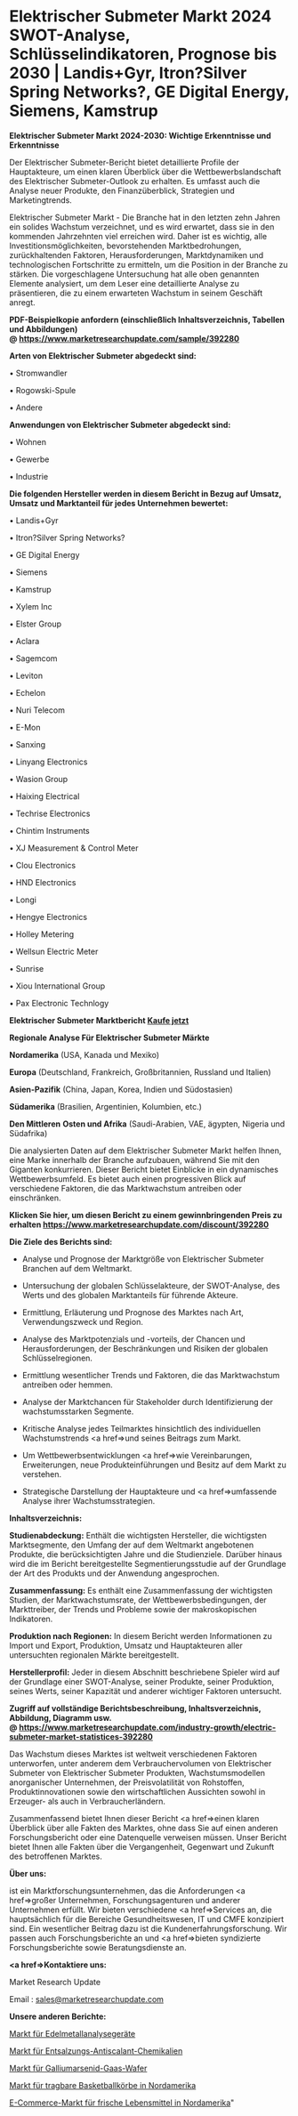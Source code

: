 # Elektrischer Submeter Markt 2024 SWOT-Analyse, Schlüsselindikatoren, Prognose bis 2030 | Landis+Gyr, Itron?Silver Spring Networks?, GE Digital Energy, Siemens, Kamstrup

<strong>Elektrischer Submeter Markt 2024-2030: Wichtige Erkenntnisse und Erkenntnisse</strong>

Der Elektrischer Submeter-Bericht bietet detaillierte Profile der Hauptakteure, um einen klaren Überblick über die Wettbewerbslandschaft des Elektrischer Submeter-Outlook zu erhalten. Es umfasst auch die Analyse neuer Produkte, den Finanzüberblick, Strategien und Marketingtrends.

Elektrischer Submeter Markt - Die Branche hat in den letzten zehn Jahren ein solides Wachstum verzeichnet, und es wird erwartet, dass sie in den kommenden Jahrzehnten viel erreichen wird. Daher ist es wichtig, alle Investitionsmöglichkeiten, bevorstehenden Marktbedrohungen, zurückhaltenden Faktoren, Herausforderungen, Marktdynamiken und technologischen Fortschritte zu ermitteln, um die Position in der Branche zu stärken. Die vorgeschlagene Untersuchung hat alle oben genannten Elemente analysiert, um dem Leser eine detaillierte Analyse zu präsentieren, die zu einem erwarteten Wachstum in seinem Geschäft anregt.

<strong><b>PDF-Beispielkopie anfordern (einschließlich Inhaltsverzeichnis, Tabellen und Abbildungen) @ </b></strong><strong><a href=https://www.marketresearchupdate.com/sample/392280><strong>https://www.marketresearchupdate.com/sample/392280</u></a></strong></strong>

<strong>Arten von Elektrischer Submeter abgedeckt sind:</strong>

• Stromwandler

• Rogowski-Spule

• Andere

<strong>Anwendungen von Elektrischer Submeter abgedeckt sind:</strong>

• Wohnen

• Gewerbe

• Industrie

<strong>Die folgenden Hersteller werden in diesem Bericht in Bezug auf Umsatz, Umsatz und Marktanteil für jedes Unternehmen bewertet:</strong>

• Landis+Gyr

• Itron?Silver Spring Networks?

• GE Digital Energy

• Siemens

• Kamstrup

• Xylem Inc

• Elster Group

• Aclara

• Sagemcom

• Leviton

• Echelon

• Nuri Telecom

• E-Mon

• Sanxing

• Linyang Electronics

• Wasion Group

• Haixing Electrical

• Techrise Electronics

• Chintim Instruments

• XJ Measurement & Control Meter

• Clou Electronics

• HND Electronics

• Longi

• Hengye Electronics

• Holley Metering

• Wellsun Electric Meter

• Sunrise

• Xiou International Group

• Pax Electronic Technlogy

<strong>Elektrischer Submeter Marktbericht <a href=https://www.marketresearchupdate.com/buynow/392280>Kaufe jetzt</a></strong>

<strong>Regionale Analyse Für Elektrischer Submeter Märkte</strong>

<strong>Nordamerika</strong> (USA, Kanada und Mexiko)

<strong>Europa</strong> (Deutschland, Frankreich, Großbritannien, Russland und Italien)

<strong>Asien-Pazifik</strong> (China, Japan, Korea, Indien und Südostasien)

<strong>Südamerika</strong> (Brasilien, Argentinien, Kolumbien, etc.)

<strong>Den Mittleren</strong> <strong>Osten und Afrika</strong> (Saudi-Arabien, VAE, ägypten, Nigeria und Südafrika)

Die analysierten Daten auf dem Elektrischer Submeter Markt helfen Ihnen, eine Marke innerhalb der Branche aufzubauen, während Sie mit den Giganten konkurrieren. Dieser Bericht bietet Einblicke in ein dynamisches Wettbewerbsumfeld. Es bietet auch einen progressiven Blick auf verschiedene Faktoren, die das Marktwachstum antreiben oder einschränken.

<strong>Klicken Sie hier, um diesen Bericht zu einem gewinnbringenden Preis zu erhalten
</strong><strong><a href=https://www.marketresearchupdate.com/discount/392280>https://www.marketresearchupdate.com/discount/392280</b></u></strong></a>

<strong>Die Ziele des Berichts sind:</strong>

- Analyse und Prognose der Marktgröße von Elektrischer Submeter Branchen auf dem Weltmarkt.

- Untersuchung der globalen Schlüsselakteure, der SWOT-Analyse, des Werts und des globalen Marktanteils für führende Akteure.

- Ermittlung, Erläuterung und Prognose des Marktes nach Art, Verwendungszweck und Region.

- Analyse des Marktpotenzials und -vorteils, der Chancen und Herausforderungen, der Beschränkungen und Risiken der globalen Schlüsselregionen.

- Ermittlung wesentlicher Trends und Faktoren, die das Marktwachstum antreiben oder hemmen.

- Analyse der Marktchancen für Stakeholder durch Identifizierung der wachstumsstarken Segmente.

- Kritische Analyse jedes Teilmarktes hinsichtlich des individuellen Wachstumstrends <a href=>und</a> seines Beitrags zum Markt.

- Um Wettbewerbsentwicklungen <a href=>wie</a> Vereinbarungen, Erweiterungen, neue Produkteinführungen und Besitz auf dem Markt zu verstehen.

- Strategische Darstellung der Hauptakteure und <a href=>umfas</a>sende Analyse ihrer Wachstumsstrategien.

<strong>Inhaltsverzeichnis:</strong>

<strong>Studienabdeckung:</strong> Enthält die wichtigsten Hersteller, die wichtigsten Marktsegmente, den Umfang der auf dem Weltmarkt angebotenen Produkte, die berücksichtigten Jahre und die Studienziele. Darüber hinaus wird die im Bericht bereitgestellte Segmentierungsstudie auf der Grundlage der Art des Produkts und der Anwendung angesprochen.

<strong>Zusammenfassung:</strong> Es enthält eine Zusammenfassung der wichtigsten Studien, der Marktwachstumsrate, der Wettbewerbsbedingungen, der Markttreiber, der Trends und Probleme sowie der makroskopischen Indikatoren.

<strong>Produktion nach Regionen:</strong> In diesem Bericht werden Informationen zu Import und Export, Produktion, Umsatz und Hauptakteuren aller untersuchten regionalen Märkte bereitgestellt.

<strong>Herstellerprofil:</strong> Jeder in diesem Abschnitt beschriebene Spieler wird auf der Grundlage einer SWOT-Analyse, seiner Produkte, seiner Produktion, seines Werts, seiner Kapazität und anderer wichtiger Faktoren untersucht.

<strong><b>Zugriff auf vollständige Berichtsbeschreibung, Inhaltsverzeichnis, Abbildung, Diagramm usw. @ </b></strong><strong><a href=https://www.marketresearchupdate.com/industry-growth/electric-submeter-market-statistices-392280>https://www.marketresearchupdate.com/industry-growth/electric-submeter-market-statistices-392280</a></strong>

Das Wachstum dieses Marktes ist weltweit verschiedenen Faktoren unterworfen, unter anderem dem Verbrauchervolumen von Elektrischer Submeter von Elektrischer Submeter Produkten, Wachstumsmodellen anorganischer Unternehmen, der Preisvolatilität von Rohstoffen, Produktinnovationen sowie den wirtschaftlichen Aussichten sowohl in Erzeuger- als auch in Verbraucherländern.

Zusammenfassend bietet Ihnen dieser Bericht <a href=>einen</a> klaren Überblick über alle Fakten des Marktes, ohne dass Sie auf einen anderen Forschungsbericht oder eine Datenquelle verweisen müssen. Unser Bericht bietet Ihnen alle Fakten über die Vergangenheit, Gegenwart und Zukunft des betroffenen Marktes.

<strong>Über uns:</strong>

 ist ein Marktforschungsunternehmen, das die Anforderungen <a href=>großer</a> Unternehmen, Forschungsagenturen und anderer Unternehmen erfüllt. Wir bieten verschiedene <a href=>Services</a> an, die hauptsächlich für die Bereiche Gesundheitswesen, IT und CMFE konzipiert sind. Ein wesentlicher Beitrag dazu ist die Kundenerfahrungsforschung. Wir passen auch Forschungsberichte an und <a href=>bieten</a> syndizierte Forschungsberichte sowie Beratungsdienste an.

<strong><a href=>Kontaktiere uns:</a></strong>

Market Research Update

Email : sales@marketresearchupdate.com

<strong>Unsere anderen Berichte:</strong>

<a href=https://www.linkedin.com/pulse/precious-metals-analysis-instrument-market-pointing>Markt für Edelmetallanalysegeräte</a>

<a href=https://www.linkedin.com/pulse/desalination-antiscalant-chemical-market-research>Markt für Entsalzungs-Antiscalant-Chemikalien</a>

<a href=https://www.linkedin.com/pulse/gallium-arsenide-gaas-wafers-market-outlooks>Markt für Galliumarsenid-Gaas-Wafer</a>

<a href=https://www.linkedin.com/pulse/north-america-portable-basketball-hoop-market-growing>Markt für tragbare Basketballkörbe in Nordamerika</a>

<a href=https://www.linkedin.com/pulse/north-america-fresh-food-e-commerce-market-1atbf/>E-Commerce-Markt für frische Lebensmittel in Nordamerika</a>"
